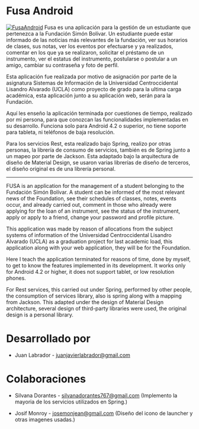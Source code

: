 Fusa Android
=============
[![FusaAndroid]()](https://www.youtube.com/watch?v=nFupHmkIbYo)
Fusa es una aplicación para la gestión de un estudiante que pertenezca a la Fundación Simón Bolívar. Un estudiante puede estar informado de las noticias más relevantes de la fundación, ver sus horarios de clases, sus notas, ver los eventos por efectuarse y ya realizados, comentar en los que ya se realizaron, solicitar el préstamo de un instrumento, ver el estatus del instrumento, postularse o postular a un amigo, cambiar su contraseña y foto de perfil.

Esta aplicación fue realizada por motivo de asignación por parte de la asignatura Sistemas de Información de la Universidad Centroccidental Lisandro Alvarado (UCLA) como proyecto de grado para la ultima carga académica, esta aplicación junto a su aplicación web, serán para la Fundación.

Aquí les enseño la aplicación terminada por cuestiones de tiempo, realizado por mi persona, para que conozcan las funcionalidades implementadas en su desarrollo. Funciona solo para Android 4.2 o superior, no tiene soporte para tableta, ni teléfonos de baja resolución.

Para los servicios Rest, esta realizado bajo Spring, realizo por otras personas, la librería de consumo de servicios, también es de Spring junto a un mapeo por parte de Jackson. Esta adaptado bajo la arquitectura de diseño de Material Design, se usaron varias librerías de diseño de terceros, el diseño original es de una librería personal.

---------------------------

FUSA is an application for the management of a student belonging to the Fundación Simón Bolívar. A student can be informed of the most relevant news of the Foundation, see their schedules of classes, notes, events occur, and already carried out, comment in those who already were applying for the loan of an instrument, see the status of the instrument, apply or apply to a friend, change your password and profile picture.

This application was made by reason of allocations from the subject systems of information of the Universidad Centroccidental Lisandro Alvarado (UCLA) as a graduation project for last academic load, this application along with your web application, they will be for the Foundation.

Here I teach the application terminated for reasons of time, done by myself, to get to know the features implemented in its development. It works only for Android 4.2 or higher, it does not support tablet, or low resolution phones.

For Rest services, this carried out under Spring, performed by other people, the consumption of services library, also is spring along with a mapping from Jackson. This adapted under the design of Material Design architecture, several design of third-party libraries were used, the original design is a personal library.

Desarrollado por
============

* Juan Labrador - <juanjavierlabrador@gmail.com>

Colaboraciones
===============

* Silvana Dorantes - <silvanadorantes767@gmail.com>
(Implemento la mayoria de los servicios utilizados en Spring.)

* Josif Monroy - <josemonjean@gmail.com>
(Diseño del icono de launcher y otras imagenes usadas.)
